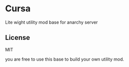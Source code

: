 # Cursa
Lite wight utility mod base for anarchy server

## License
MIT

you are free to use this base to build your own utility mod.
